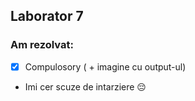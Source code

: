 ## Laborator 7

### Am rezolvat: 

*[x] Compulosory ( + imagine cu output-ul) 
* Imi cer scuze de intarziere :pensive: